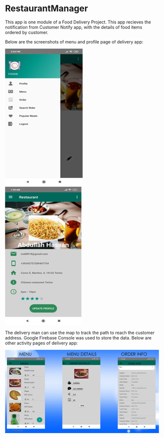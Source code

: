# RestaurantManager
This app is one module of a Food Delivery Project. This app recieves the notification from Customer Notify app, 
with the details of food items ordered by customer. 


Below are the screenshots of menu and profile page of delivery app:

![](images/restaurant_down.jpg)                ![](images/restaurant_profile.jpg)

The delivery man can use the map to track the path to reach the customer address. 
Google Firebase Console was used to store the data. 
Below are other activity pages of delivery app:

![](images/restaurant_activities.PNG)
